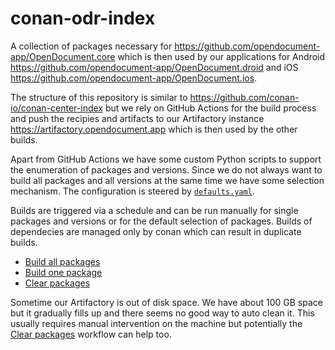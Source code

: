 # conan-odr-index

A collection of packages necessary for https://github.com/opendocument-app/OpenDocument.core which is then used by our applications for Android https://github.com/opendocument-app/OpenDocument.droid and iOS https://github.com/opendocument-app/OpenDocument.ios.

The structure of this repository is similar to https://github.com/conan-io/conan-center-index but we rely on GitHub Actions for the build process and push the recipies and artifacts to our Artifactory instance https://artifactory.opendocument.app which is then used by the other builds.

Apart from GitHub Actions we have some custom Python scripts to support the enumeration of packages and versions. Since we do not always want to build all packages and all versions at the same time we have some selection mechanism. The configuration is steered by [`defaults.yaml`](./defaults.yaml).

Builds are triggered via a schedule and can be run manually for single packages and versions or for the default selection of packages. Builds of dependecies are managed only by conan which can result in duplicate builds.

- [Build all packages](https://github.com/opendocument-app/conan-odr-index/actions/workflows/build_all.yml)
- [Build one package](https://github.com/opendocument-app/conan-odr-index/actions/workflows/build_one.yml)
- [Clear packages](https://github.com/opendocument-app/conan-odr-index/actions/workflows/remove.yml)

Sometime our Artifactory is out of disk space. We have about 100 GB space but it gradually fills up and there seems no good way to auto clean it. This usually requires manual intervention on the machine but potentially the [Clear packages](https://github.com/opendocument-app/conan-odr-index/actions/workflows/remove.yml) workflow can help too.
